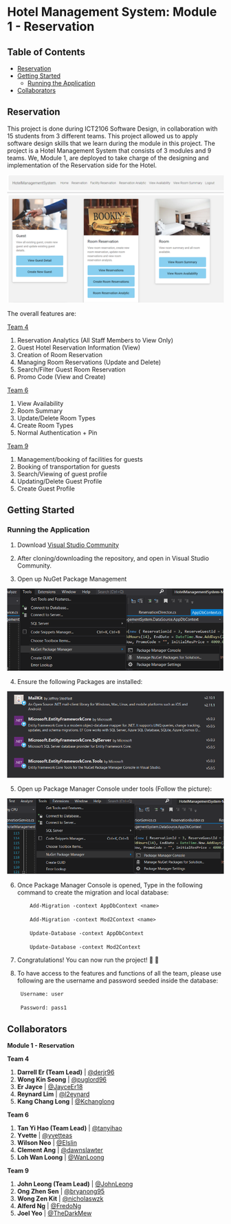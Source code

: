 # Hotel Management System: Module 1 - Reservation <!-- omit in toc -->

## Table of Contents <!-- omit in toc -->
* [Reservation](#reservation)
* [Getting Started](#getting-started)
  * [Running the Application](#running-the-application)
* [Collaborators](#collaborators)

## Reservation

This project is done during ICT2106 Software Design, in collaboration with 15 students from 3 different teams. This project allowed us to apply software design skills that we learn during the module in this project. The project is a Hotel Management System that consists of 3 modules and 9 teams. We, Module 1, are deployed to take charge of the designing and implementation of the Reservation side for the Hotel. 

![alt text](https://github.com/2106-Module1/2106-Module1/blob/main/images/home.png "Main Page")

The overall features are:

<ins>Team 4</ins>
  1. Reservation Analytics (All Staff Members to View Only) 
  2. Guest Hotel Reservation Information (View) 
  3. Creation of Room Reservation
  4. Managing Room Reservations (Update and Delete) 
  5. Search/Filter Guest Room Reservation 
  6. Promo Code (View and Create)

<ins>Team 6</ins>
  1. View Availability
  2. Room Summary
  3. Update/Delete Room Types
  4. Create Room Types
  5. Normal Authentication + Pin

<ins>Team 9</ins>
  1. Management/booking of facilities for guests
  2. Booking of transportation for guests
  3. Search/Viewing of guest profile
  4. Updating/Delete Guest Profile
  5. Create Guest Profile

## Getting Started

### Running the Application

1. Download [Visual Studio Community](https://visualstudio.microsoft.com/vs/community/)

2. After cloning/downloading the repository, and open in Visual Studio Community.

3. Open up NuGet Package Management

![alt text](https://github.com/2106-Module1/2106-Module1/blob/main/images/opening_nuget_solution.png "NuGet")

4. Ensure the following Packages are installed:

![alt text](https://github.com/2106-Module1/2106-Module1/blob/main/images/nuGet_packages.png "Packages Installed")

5. Open up Package Manager Console under tools (Follow the picture):  

![alt text](https://github.com/2106-Module1/2106-Module1/blob/main/images/package_manager_console.png "Package Manager Console")

6. Once Package Manager Console is opened, Type in the following command to create the migration and local database:

           Add-Migration -context AppDbContext <name>

           Add-Migration -context Mod2Context <name>

           Update-Database -context AppDbContext

           Update-Database -context Mod2Context
             
7. Congratulations! You can now run the project! :rocket: :rocket:

8. To have access to the features and functions of all the team, please use following are the username and password seeded inside the database:

        Username: user

        Password: pass1

## Collaborators
**Module 1 - Reservation**

**Team 4** 
1. **Darrell Er (Team Lead)** | [@derjr96](https://github.com/derjr96)
1. **Wong Kin Seong** | [@puglord96](https://github.com/puglord96)
1. **Er Jayce** | [@JayceEr18](https://github.com/JayceEr18)
1. **Reynard Lim** | [@l2eynard](https://github.com/l2eynard) 
1. **Kang Chang Long** | [@Kchanglong](https://github.com/Kchanglong)

**Team 6**
1. **Tan Yi Hao (Team Lead)** | [@tanyihao](https://github.com/tanyihao)
1. **Yvette** | [@yvetteas](https://github.com/yvetteas)
1. **Wilson Neo** | [@Elslin](https://github.com/Elslin)
1. **Clement Ang** | [@dawnslawter](https://github.com/dawnslawter) 
1. **Loh Wan Loong** | [@WanLoong](https://github.com/WanLoong)

**Team 9**
1. **John Leong (Team Lead)** | [@JohnLeong](https://github.com/JohnLeong)
1. **Ong Zhen Sen** | [@bryanong95](https://github.com/bryanong95)
1. **Wong Zen Kit** | [@nicholaswzk](https://github.com/nicholaswzk)
1. **Alferd Ng** | [@FredoNg](https://github.com/FredoNg) 
1. **Joel Yeo** | [@TheDarkMew](https://github.com/TheDarkMew)